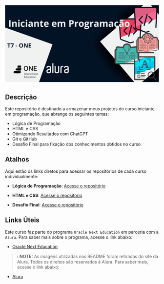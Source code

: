 <h1 align="center">
<img 
    src="./midia-readme/capa-iniciante-em-programação-T7-one.png"
    width="700"  
/>
</h1>

## Descrição
Este repositório é destinado a armazenar meus projetos do curso iniciante em programação, que abrange os seguintes temas:

- Lógica de Programação
- HTML e CSS
- Otimizando Resultados com ChatGPT
- Git e GitHub
- Desafio Final para fixação dos conhecimentos obtidos no curso

## Atalhos
Aqui estão os links diretos para acessar os repositórios de cada curso individualmente:
- **Lógica de Programação**: <a href="https://github.com/SergioSinhoca/iniciante-programacao-next-education/tree/main/logica-programacao"
title="View repository">Acesse o repositório</a> 

- **HTML e CSS**: <a href="https://github.com/SergioSinhoca/iniciante-programacao-next-education/tree/main/html-css"
title="View repository">Acesse o repositório</a>

- **Desafio Final**: <a href="https://github.com/SergioSinhoca/iniciante-programacao-next-education/tree/main/desafio-encriptador-de-texto"
title="View repository">Acesse o repositório</a>

## Links Úteis
Este curso faz parte do programa `Oracle Next Education` em parceria com a `Alura`. Para saber mais sobre o programa, acesse o link abaixo:

- [Oracle Next Education](https://www.oracle.com/br/education/oracle-next-education/)

 > ℹ️ **NOTE:** As imagens utilizadas nos README foram retiradas do site da Alura. Todos os direitos são reservados à Alura. Para saber mais, acesse o link abaixo: 

- [Alura](https://www.alura.com.br/)

